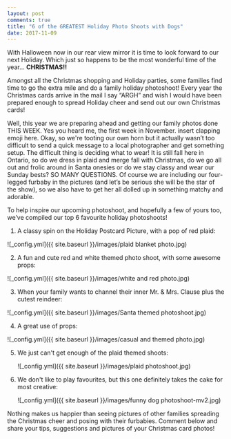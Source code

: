 ```yaml
---
layout: post
comments: true
title: "6 of the GREATEST Holiday Photo Shoots with Dogs"
date: 2017-11-09
---
```



With Halloween now in our rear view mirror it is time to look forward to our next Holiday. Which just so happens to be the
most wonderful time of the year... **CHRISTMAS!!**

Amongst all the Christmas shopping and Holiday parties, some families find time to go the extra mile and do a family holiday
photoshoot! Every year the Christmas cards arrive in the mail I say “ARGH” and wish I would have been prepared enough to
spread Holiday cheer and send out our own Christmas cards!

Well, this year we are preparing ahead and getting our family photos done THIS WEEK. Yes you heard me, the first week in
November. insert clapping emoji here. Okay, so we're tooting our own horn but it actually wasn’t too difficult to send a quick
message to a local photographer and get something setup. The difficult thing is deciding what to wear! It is still fall here
in Ontario, so do we dress in plaid and merge fall with Christmas, do we go all out and frolic around in Santa onesies or do
we stay classy and wear our Sunday bests? SO MANY QUESTIONS. Of course we are including our four-legged furbaby in the
pictures (and let’s be serious she will be the star of the show), so we also have to get her all dolled up in something matchy
and adorable. 

To help inspire our upcoming photoshoot, and hopefully a few of yours too, we’ve compiled our top 6 favourite holiday
photoshoots!

1. A classy spin on the Holiday Postcard Picture, with a pop of red plaid: 

  ![_config.yml]({{ site.baseurl }}/images/plaid blanket photo.jpg)


2. A fun and cute red and white themed photo shoot, with some awesome props:  

  ![_config.yml]({{ site.baseurl }}/images/white and red photo.jpg)

3. When your family wants to channel their inner Mr. & Mrs. Clause plus the cutest reindeer: 

  ![_config.yml]({{ site.baseurl }}/images/Santa themed photoshoot.jpg)

4. A great use of props: 

  ![_config.yml]({{ site.baseurl }}/images/casual and themed photo.jpg)

5. We just can't get enough of the plaid themed shoots:
   
   ![_config.yml]({{ site.baseurl }}/images/plaid photoshoot.jpg)
  
6. We don't like to play favourites, but this one definitely takes the cake for most creative:

   ![_config.yml]({{ site.baseurl }}/images/funny dog photoshoot-mv2.jpg)

Nothing makes us happier than seeing pictures of other families spreading the Christmas cheer and posing with their furbabies.
Comment below and share your tips, suggestions and pictures of your Christmas card photos!






